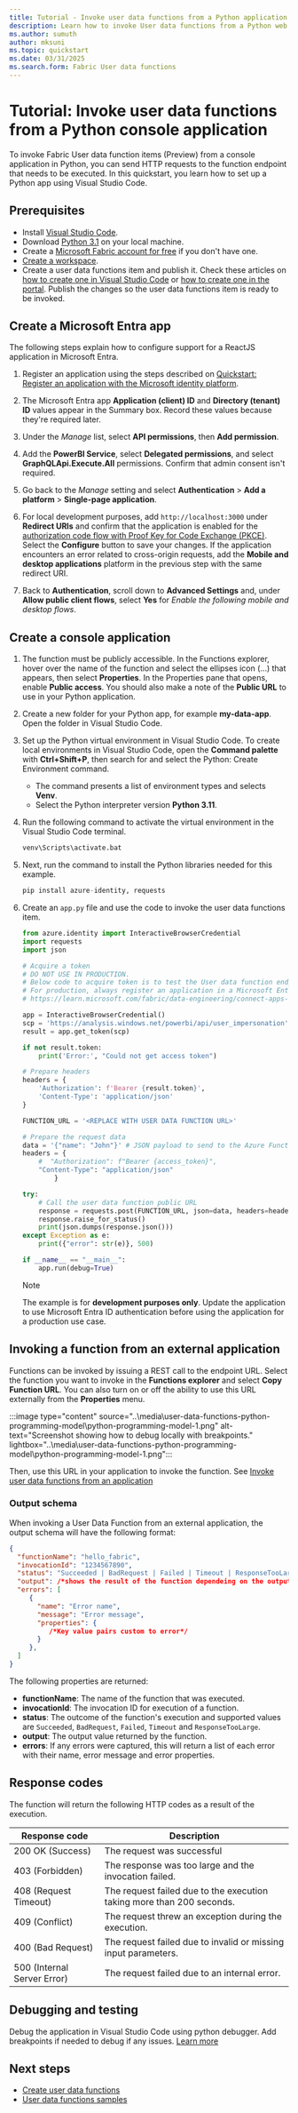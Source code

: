 ```yaml
---
title: Tutorial - Invoke user data functions from a Python application
description: Learn how to invoke User data functions from a Python web application.
ms.author: sumuth
author: mksuni
ms.topic: quickstart
ms.date: 03/31/2025
ms.search.form: Fabric User data functions
---
```


# Tutorial: Invoke user data functions from a Python console application

To invoke Fabric User data function items (Preview) from a console application in Python, you can send HTTP requests to the function endpoint that needs to be executed. In this quickstart, you learn how to set up a Python app using Visual Studio Code.

## Prerequisites

- Install [Visual Studio Code](https://code.visualstudio.com/download).
- Download [Python 3.1](https://www.python.org/downloads/release/python-3110/) on your local machine.
- Create a [Microsoft Fabric account for free](https://www.microsoft.com/microsoft-fabric/getting-started) if you don't have one.
- [Create a workspace](../../fundamentals/create-workspaces.md).
- Create a user data functions item and publish it. Check these articles on [how to create one in Visual Studio Code](./create-user-data-functions-vs-code.md) or [how to create one in the portal](./create-user-data-functions-portal.md). Publish the changes so the user data functions item is ready to be invoked.

## Create a Microsoft Entra app

The following steps explain how to configure support for a ReactJS application in Microsoft Entra.

1. Register an application using the steps described on [Quickstart: Register an application with the Microsoft identity platform](/entra/identity-platform/quickstart-register-app).

2. The Microsoft Entra app **Application (client) ID** and **Directory (tenant) ID** values appear in the Summary box. Record these values because they're required later.

3. Under the *Manage* list, select **API permissions**, then **Add permission**.

4. Add the **PowerBI Service**, select **Delegated permissions**, and select **GraphQLApi.Execute.All** permissions. Confirm that admin consent isn't required.

5. Go back to the *Manage* setting and select **Authentication** > **Add a platform** > **Single-page application**.

6. For local development purposes, add `http://localhost:3000` under **Redirect URIs** and confirm that the application is enabled for the [authorization code flow with Proof Key for Code Exchange (PKCE)](/azure/active-directory/develop/v2-oauth2-auth-code-flow). Select the **Configure** button to save your changes. If the application encounters an error related to cross-origin requests, add the **Mobile and desktop applications** platform in the previous step with the same redirect URI.

7. Back to **Authentication**, scroll down to **Advanced Settings** and, under **Allow public client flows**, select **Yes** for *Enable the following mobile and desktop flows*.


## Create a console application

1. The function must be publicly accessible. In the Functions explorer, hover over the name of the function and select the ellipses icon (...) that appears, then select **Properties**. In the Properties pane that opens, enable **Public access**. You should also make a note of the **Public URL** to use in your Python application.

1. Create a new folder for your Python app, for example **my-data-app**. Open the folder in Visual Studio Code.

1. Set up the Python virtual environment in Visual Studio Code. To create local environments in Visual Studio Code, open the **Command palette** with **Ctrl+Shift+P**, then search for and select the Python: Create Environment command.
   - The command presents a list of environment types and selects **Venv**.
   - Select the Python interpreter version **Python 3.11**.

1. Run the following command to activate the virtual environment in the Visual Studio Code terminal.

    ```bash
    venv\Scripts\activate.bat
    ```

1. Next, run the command to install the Python libraries needed for this example.

    ```python
    pip install azure-identity, requests 
    ```

1. Create an `app.py` file and use the code to invoke the user data functions item.

    ```python
    from azure.identity import InteractiveBrowserCredential
    import requests
    import json

    # Acquire a token
    # DO NOT USE IN PRODUCTION.
    # Below code to acquire token is to test the User data function endpoint and is for the purpose of development only.
    # For production, always register an application in a Microsoft Entra ID tenant and use the appropriate client_id and scopes.
    # https://learn.microsoft.com/fabric/data-engineering/connect-apps-api-graphql#create-a-microsoft-entra-app

    app = InteractiveBrowserCredential()
    scp = 'https://analysis.windows.net/powerbi/api/user_impersonation'
    result = app.get_token(scp)

    if not result.token:
        print('Error:', "Could not get access token")

    # Prepare headers
    headers = {
        'Authorization': f'Bearer {result.token}',
        'Content-Type': 'application/json'
    }

    FUNCTION_URL = '<REPLACE WITH USER DATA FUNCTION URL>'

    # Prepare the request data
    data = '{"name": "John"}' # JSON payload to send to the Azure Function
    headers = {
        #  "Authorization": f"Bearer {access_token}",
        "Content-Type": "application/json"
            }

    try:   
        # Call the user data function public URL 
        response = requests.post(FUNCTION_URL, json=data, headers=headers)
        response.raise_for_status()
        print(json.dumps(response.json()))
    except Exception as e:
        print({"error": str(e)}, 500)

    if __name__ == "__main__":
        app.run(debug=True)

    ```

    > [!NOTE]
    > The example is for **development purposes only**. Update the application to use Microsoft Entra ID authentication before using the application for a production use case. 

## Invoking a function from an external application
Functions can be invoked by issuing a REST call to the endpoint URL. Select the function you want to invoke in the **Functions explorer** and select **Copy Function URL**. You can also turn on or off the ability to use this URL externally from the **Properties** menu.

:::image type="content" source="..\media\user-data-functions-python-programming-model\python-programming-model-1.png" alt-text="Screenshot showing how to debug locally with breakpoints." lightbox="..\media\user-data-functions-python-programming-model\python-programming-model-1.png":::

Then, use this URL in your application to invoke the function. See [Invoke user data functions from an application](./tutorial-invoke-from-python-app.md)

### Output schema 
When invoking a User Data Function from an external application, the output schema will have the following format: 

```json
{
  "functionName": "hello_fabric",
  "invocationId": "1234567890", 
  "status": "Succeeded | BadRequest | Failed | Timeout | ResponseTooLarge",
  "output": /*shows the result of the function dependeing on the output type*/,
  "errors": [
     {
       "name": "Error name",
       "message": "Error message",
       "properties": {
          /*Key value pairs custom to error*/
       }
     },
  ]
}
```

The following properties are returned:
- **functionName**: The name of the function that was executed.
- **invocationId**: The invocation ID for execution of a function.
- **status**: The outcome of the function's execution and supported values are `Succeeded`, `BadRequest`, `Failed`, `Timeout` and `ResponseTooLarge`.
- **output**: The output value returned by the function. 
- **errors**: If any errors were captured, this will return a list of each error with their name, error message and error properties.

## Response codes
The function will return the following HTTP codes as a result of the execution.

| **Response code** | **Description** |
| ------------------- | ------------------------ |
| 200 OK (Success)| The request was successful|
| 403 (Forbidden) | The response was too large and the invocation failed.|
| 408 (Request Timeout) | The request failed due to the execution taking more than 200 seconds. |
| 409 (Conflict) | The request threw an exception during the execution. |
| 400 (Bad Request)| The request failed due to invalid or missing input parameters.|
| 500 (Internal Server Error)| The request failed due to an internal error.|

## Debugging and testing 
Debug the application in Visual Studio Code using python debugger. Add breakpoints if needed to debug if any issues. [Learn more](https://code.visualstudio.com/docs/languages/python#_debugging)

## Next steps
- [Create user data functions](./create-user-data-functions-portal.md)
- [User data functions samples](https://github.com/microsoft/fabric-user-data-functions-samples)
